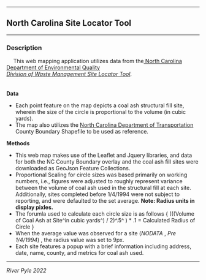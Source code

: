 
------
## North Carolina Site Locator Tool

------

### Description

 <p>  &emsp; This web mapping application utilizes data from the<a href='https://deq.nc.gov/'> North Carolina Department of Environmental Quality </a></br><i><a href='https://deq.nc.gov/about/divisions/waste-management/science-data-and-reports/waste-management-gis-data-and-maps'> Division of Waste Management Site Locator Tool</a></i>.</br> </br> </br>
<b>Data</b></br>

- Each point feature on the map depicts a coal ash structural fill site, wherein the size of the circle is proportional to the volume (in cubic yards).
- The map also utilizes the <a href='https://www.nconemap.gov/datasets/NCDOT::ncdot-county-boundaries'> North Carolina Department of Transportation </a> County Boundary Shapefile to be used as reference. </br>

<b>Methods</b>
- This web map makes use of the Leaflet and Jquery libraries, and data for both the NC County Boundary overlay and the coal ash fill sites were downloaded as GeoJson Feature Collections.
- Proportional Scaling for circle sizes was based primarily on working numbers, i.e., figures were adjusted to roughly represent variance between the volume of coal ash used in the structural fill at each site. Additionally, sites completed before 1/4/1994 were not subject to reporting, and were defaulted to the set average. **Note: Radius units in display pixles.**
- The forumla used to calculate each circle size is as follows { (((Volume of Coal Ash at Site^in cubic yards^) / 2)^.5^ ) * .1 = Calculated Radius of Circle }
- When the average value was observed for a site (*NODATA* , *Pre 1/4/1994*) , the radius value was set to 9px.
- Each site features a popup with a brief information including address, date, name, county, and metrics for coal ash used.

</p>

----
*River Pyle 2022*
